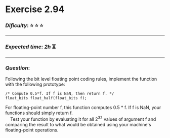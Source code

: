 Exercise 2.94
==============

### ***Dificulty***: :star: :star: :star:

---

### ***Expected time***: ***2h*** :hourglass_flowing_sand:

---

### ***Question***:
Following the bit level floating point coding rules, implement the function with the following prototype:  

```
/* Compute 0.5*f. If f is NaN, then return f. */
float_bits float_half(float_bits f);
```  

For floating-point number f, this function computes 0.5 * f. If f is NaN, your functions should simply return f.  
&nbsp;&nbsp;&nbsp;&nbsp;Test your function by evaluating it for all 2<sup>32</sup> values of argument f and comparing the result to what would be obtained using your machine's floating-point operations.